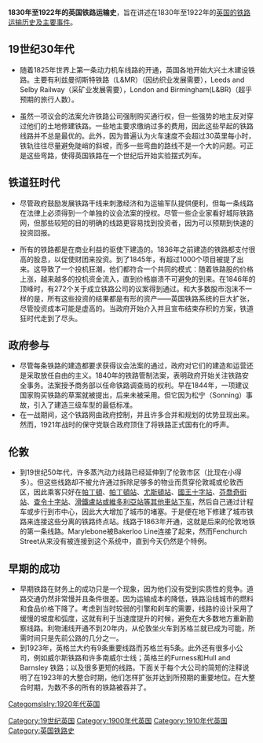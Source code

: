 **1830年至1922年的英国铁路运输史**，旨在讲述在1830年至1922年的[英国的](../Page/英国.md "wikilink")[铁路运输历史及主要事件](../Page/铁路.md "wikilink")。

## 19世纪30年代

  - 随着1825年世界上第一条动力机车线路的开通，英国各地开始大兴土木建设铁路。主要有利兹曼彻斯特铁路（L\&MR）（因纺织业发展需要），Leeds
    and Selby Railway（采矿业发展需要），London and Birmingham(L\&BR)（超乎预期的旅行人数）。

<!-- end list -->

  - 虽然一项议会的法案允许铁路公司强制购买通行权，但一些强势的地主反对穿过他们的土地修建铁路。一些地主要求缴纳过多的费用，因此这些早起的铁路线路并不总是最优的。此外，因为普遍认为火车速度不会超过30英里每小时，铁轨往往尽量避免陡峭的斜坡，而多一些弯曲的路线不是一个大的问题。可正是这些弯路，使得英国铁路在一个世纪后开始实验摆式列车。

## 铁道狂时代

  - 尽管政府鼓励发展铁路干线来刺激经济和为运输军队提供便利，但每一条线路在法律上必须得到一个单独的议会法案的授权。尽管一些企业家看好城际铁路网，但那些较短的目的明确的线路更容易找到投资者，因为可以预期到快速的投资回报。

<!-- end list -->

  - 所有的铁路都是在商业利益的驱使下建造的。1836年之前建造的铁路都支付很高的股息，以促使财团来投资。到了1845年，有超过1000个项目被提了出来。这导致了一个投机狂潮，他们都符合一个共同的模式：随着铁路股的价格上涨，越来越多的投机资金流入，直到价格崩溃不可避免的到来。在1846年的顶峰时，有272个关于成立铁路公司的议案得到通过。和大多数股市泡沫不一样的是，所有这些投资的结果都是有形的资产——英国铁路系统的巨大扩张，尽管投资成本可能是虚高的。当政府开始介入并且宣布结束存积的方案，铁道狂时代走到了尽头。

## 政府参与

  - 尽管每条铁路的建造都要求获得议会法案的通过，政府对它们的建造和运营还是采取放任自由的主义。1840年的铁路管制法案，表明政府开始关注铁路安全事务。法案授予商务部以任命铁路调查局的权利。早在1844年，一项建议国家购买铁路的草案就被提出，后来未被采用。但它因为松宁（Sonning）事故，引入了建造三级车型的最低标准。
  - 在一战期间，这个铁路网由政府控制，并且许多合并和规划的优势显现出来。然而，1921年战时的保守党联合政府顶住了将铁路正式国有化的呼声。

## 伦敦

  - 到19世纪50年代，许多蒸汽动力线路已经延伸到了伦敦市区（比现在小得多）。但这些线路却不被允许通过拆除足够多的物业而贯穿伦敦城或伦敦西区，因此乘客只好在[帕丁頓](../Page/帕丁頓車站.md "wikilink")、[帕丁頓站](../Page/帕丁頓車站.md "wikilink")、[尤斯頓站](../Page/尤斯頓車站.md "wikilink")、[國王十字站](../Page/國王十字站_\(倫敦\).md "wikilink")、[芬喬奇街站](../Page/芬喬奇街車站.md "wikilink")、[查令十字站](../Page/查令十字車站.md "wikilink")、[滑鐵盧站或](../Page/滑鐵盧車站.md "wikilink")[維多利亞站等其他車站下车](../Page/維多利亞車站_\(倫敦\).md "wikilink")，然后自己通过计程车或步行到市中心，因此大大增加了城市的堵塞。于是便在地下修建了城市铁路来连接这些分离的铁路终点站。线路于1863年开通，这就是后来的伦敦地铁的第一条线路。Marylebone被Bakerloo
    Line连接了起来，然而Fenchurch Street从来没有被连接到这个系统中，直到今天仍然是个特例。

## 早期的成功

  - 早期铁路在财务上的成功只是一个现象，因为他们没有受到实质性的竞争。道路交通仍然非常慢并且条件很差。因为运输成本的降低，铁路沿线城市的燃料和食品价格下降了。考虑到当时较弱的引擎和刹车的需要，线路的设计采用了缓慢的坡度和弧度，这就有利于当速度提升的时候，避免在大多数地方重新勘察线路。利物浦线开通不到20年内，从伦敦坐火车到苏格兰就已成为可能，所需时间只是先前公路的几分之一。
  - 到1923年，英格兰大约有9条重要线路而苏格兰有5条。此外还有很多小公司，例如威尔斯铁路和许多南威尔士线；英格兰的Furness和Hull
    and Barnsley
    铁路；以及很多更短的线路。下面关于每个大公司的简短的注释说明了在1923年的大整合时期，他们怎样扩张并达到所预期的重要地位。在大整合时期，为数不多的所有的铁路被吞并了。

[Categomslslry:1920年代英国](../Page/Categomslslry:1920年代英国.md "wikilink")

[Category:19世纪英国](https://zh.wikipedia.org/wiki/Category:19世纪英国 "wikilink")
[Category:1900年代英国](https://zh.wikipedia.org/wiki/Category:1900年代英国 "wikilink")
[Category:1910年代英国](https://zh.wikipedia.org/wiki/Category:1910年代英国 "wikilink")
[Category:英国铁路史](https://zh.wikipedia.org/wiki/Category:英国铁路史 "wikilink")